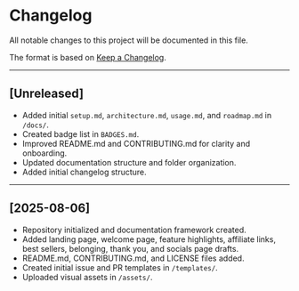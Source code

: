 # Changelog

All notable changes to this project will be documented in this file.

The format is based on [Keep a Changelog](https://keepachangelog.com/en/1.0.0/).

---

## [Unreleased]
- Added initial `setup.md`, `architecture.md`, `usage.md`, and `roadmap.md` in `/docs/`.
- Created badge list in `BADGES.md`.
- Improved README.md and CONTRIBUTING.md for clarity and onboarding.
- Updated documentation structure and folder organization.
- Added initial changelog structure.

---

## [2025-08-06]
- Repository initialized and documentation framework created.
- Added landing page, welcome page, feature highlights, affiliate links, best sellers, belonging, thank you, and socials page drafts.
- README.md, CONTRIBUTING.md, and LICENSE files added.
- Created initial issue and PR templates in `/templates/`.
- Uploaded visual assets in `/assets/`.

